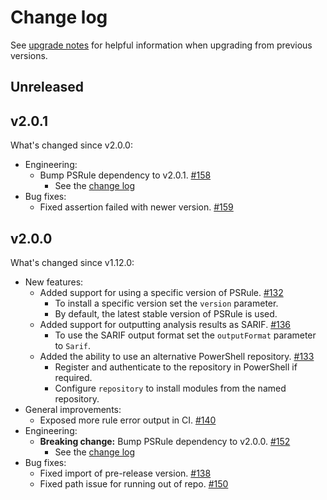 # Change log

See [upgrade notes][upgrade-notes] for helpful information when upgrading from previous versions.

[upgrade-notes]: upgrade-notes.md

## Unreleased

## v2.0.1

What's changed since v2.0.0:

- Engineering:
  - Bump PSRule dependency to v2.0.1. [#158](https://github.com/microsoft/ps-rule/pull/158)
    - See the [change log](https://microsoft.github.io/PSRule/latest/CHANGELOG-v2/#v201)
- Bug fixes:
  - Fixed assertion failed with newer version. [#159](https://github.com/microsoft/ps-rule/issues/159)

## v2.0.0

What's changed since v1.12.0:

- New features:
  - Added support for using a specific version of PSRule. [#132](https://github.com/microsoft/ps-rule/issues/132)
    - To install a specific version set the `version` parameter.
    - By default, the latest stable version of PSRule is used.
  - Added support for outputting analysis results as SARIF. [#136](https://github.com/microsoft/ps-rule/issues/136)
    - To use the SARIF output format set the `outputFormat` parameter to `Sarif`.
  - Added the ability to use an alternative PowerShell repository. [#133](https://github.com/microsoft/ps-rule/issues/133)
    - Register and authenticate to the repository in PowerShell if required.
    - Configure `repository` to install modules from the named repository.
- General improvements:
  - Exposed more rule error output in CI. [#140](https://github.com/microsoft/ps-rule/issues/140)
- Engineering:
  - **Breaking change:** Bump PSRule dependency to v2.0.0. [#152](https://github.com/microsoft/ps-rule/pull/152)
    - See the [change log](https://microsoft.github.io/PSRule/latest/CHANGELOG-v2/#v200)
- Bug fixes:
  - Fixed import of pre-release version. [#138](https://github.com/microsoft/ps-rule/issues/138)
  - Fixed path issue for running out of repo. [#150](https://github.com/microsoft/ps-rule/issues/150)
